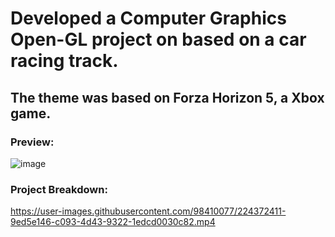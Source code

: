 # Developed a Computer Graphics Open-GL project on based on a car racing track.
## The theme was based on Forza Horizon 5, a Xbox game.

### Preview:

![image](https://user-images.githubusercontent.com/98410077/224372664-f49e924c-17dc-419f-9622-e3bfc286f22b.png)

### Project Breakdown:

https://user-images.githubusercontent.com/98410077/224372411-9ed5e146-c093-4d43-9322-1edcd0030c82.mp4

